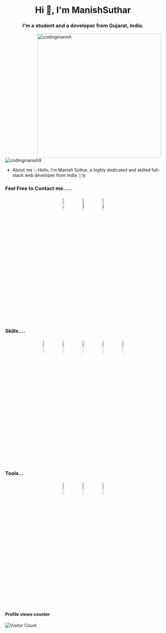 <h1 align="center">Hi 👋, I'm ManishSuthar</h1>
<h3 align="center">I'm a student and a developer from Gujarat, India.</h3>

<img align="right" alt="codingmanish" width="400" src="https://user-images.githubusercontent.com/55389276/140866485-8fb1c876-9a8f-4d6a-98dc-08c4981eaf70.gif">

<p align="left"> <img src="https://komarev.com/ghpvc/?username=codingmanish9&label=Profile%20views&color=0e75b6&style=flat" alt="codingmanish9" /> </p>

- About me :- Hello, I'm Manish Suthar, a highly dedicated and skilled full-stack web developer from India 🇮🇳


### Feel Free to Contact me.....

<p align="center">
	<a href="https://github.com/manishsuthar94"><img alt="github" width="10%" style="padding:5px" src="https://img.icons8.com/clouds/100/000000/github.png"/></a>
	<a href="https://www.linkedin.com/in/manish-suthar-8395b4311/"><img alt="linkedin" width="10%" style="padding:5px" src="https://img.icons8.com/clouds/100/000000/linkedin.png"/></a>
	<a href="https://www.instagram.com/_mnis_94/"><img alt="instagram" width="10%" style="padding:5px" src="https://img.icons8.com/clouds/100/000000/instagram.png"/></a>
</p>

### Skills....

<p align="center">
        <img width="10%" style="padding:5px" src="https://img.icons8.com/?size=100&id=20909&format=png&color=000000"/>
	 <img width="10%" style="padding:5px" src="https://img.icons8.com/?size=100&id=21278&format=png&color=000000"/>
	<img width="10%" style="padding:5px" src="https://img.icons8.com/?size=100&id=PndQWK6M1Hjo&format=png&color=000000"/>
	<img width="10%" style="padding:5px" src="https://img.icons8.com/color/144/000000/javascript.png"/>
	<img width="10%" style="padding:5px" src="https://img.icons8.com/color/144/000000/python.png"/>
	
</p>

### Tools...

<p align="center">
        <img width="10%" style="padding:5px" src="https://img.icons8.com/?size=100&id=AZOZNnY73haj&format=png&color=000000"/>
	 <img width="10%" style="padding:5px" src="https://img.icons8.com/?size=100&id=20906&format=png&color=000000"/>
	<img width="10%" style="padding:5px" src="https://img.icons8.com/?size=100&id=iFPHC1KfnoxC&format=png&color=000000"/>

	
</p>


#### Profile views counter
![Visitor Count](https://profile-counter.glitch.me/{manishsuthar94}/count.svg)
